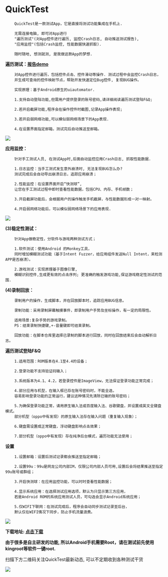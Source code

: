 # QuickTest

		QuickTest是一款测试App，它是直接将测试功能集成在手机上.
		
		无需连接电脑, 即可对App进行
		"遍历测试"(对App控件进行遍历, 监控Crash日志, 自动推送测试报告),
		"应用监控"(包括Crash监控, 性能数据快速抓取). 
		
		随时随地, 想测就测, 是我做这款App的梦想.  


<b>遍历测试：[报告demo](http://test.99.com/QuickTest/QuickTestReport?taskid=558)</b>

		对App控件进行遍历，包括控件点击、控件滑动等操作. 测试过程中会监控Crash日志，
		并生成可查询的控件映射节点，帮助开发快速定位Bug控件, 复现BUG操作。

		实现原理：基于Android原生的uiautomator. 
		
		1.支持自动登陆功能,但需用户提供登录的账号密码,请详细阅读遍历测试登陆F&Q; 
		
		2.若开启截屏功能,程序会在操作控件时截图,记录App操作表现;
		
		3.若开启弱网络功能,可以模似弱网络场景下的App表现.
		
		4.在设置界面指定邮箱，测试完后自动推送至邮箱。
		
<img src="https://github.com/FzuLiWei/QuickTest/blob/master/traversal.gif"/>


		
<b>应用监控：</b>

		针对手工测试人员, 在测试App时,后面自动监控应用Crash日志, 抓取性能数据.
		
		1.日志监控：当手工测式发生意外崩溃时, 无法复现BUG怎么办? 
		测试完成后会自动导出崩溃日志，追踪应用崩溃；
		
		2.性能监控：在设置界面开启“快测球”, 
		让您在手工测试过程中即时查看性能数据，包括CPU、内存、手机帧数；
		
		3.开启截屏功能后，会根据用户的操作触发手机截屏，与性能数据形成一对一映射。
		
		4.开启弱网络功能后，可以模似弱网络场景下的应用表现.
		
<img src="https://github.com/FzuLiWei/QuickTest/blob/master/performance.gif"/>



<b>(3)稳定性测试：</b>

		针对App做稳定性，分软件与游戏两种测试方式；
		
		1.软件测试：使用Android 的Monkey工具，
		同时增加模糊测试功能（基于Intent Fuzzer，给应用组件发送Null Intent，来检测APP是否崩溃）。
		
		2.游戏测试：实现原理基于图像引擎,
		模糊识别控件,生成更有效的点击序列; 更准确的触发游戏功能,保证游戏稳定性测试的范围.
		
		
		
<b>(4)录制回放：</b>

		录制用户的操作，生成脚本，并在回放脚本时，追踪应用BUG信息。
		
		录制功能：采用录制屏幕触摸事件，即录制用户手势及坐标操作，有一定的局限性。
		
		适用场景:复杂手势的游戏录制。
		PS：结束录制快捷键,+-音量键即可结束录制。

		回放功能：在脚本仓库里选择已录制的脚本进行回放，同时在回放结束后会自动解析日志。	
		
		
		
<b>遍历测试登陆F&Q</b>

		1.适用范围：ROM版本在4.1至4.4的设备；
		
		2.登录功能不支持验证码输入；
		
		3.系统版本为4.1、4.2，若登录控件是ImageView，无法保证登录功能正常完成；
		
		4.部分应用与机型，在输入框已存在账号密码时，不能全选，
		容易影响登录功能的正常运行，建议这种情况先清除已输的账号密码；
		
		5.为确保登录功能正常，请用原生输入法或百度输入法、谷歌键盘，并设置成英文全键盘模式。
		部分机型（oppo中有发现）的原生输入法存在输入问题（重复输入现象）；
		
		6.键盘需设置成正常键盘，浮动键盘影响点击效果；
		
		7.部分机型（oppo中有发现）存在纯净后台模式，遍历功能无法使用；
 
 
 
<b>设置</b>

		1.设置邮箱：设置后测试记录都会推送至指定邮箱；
		
		2.设置99u：99u是网龙公司内部IM，仅限公司内部人员可用,设置后会将结果推送至指定99u账号或群组；
		
		3.开启快测球：在应用监控功能，可以时时查看性能数据；
		
		4.显示系统应用：在选择测试应用选项，默认为只显示第三方应用，
		若是Android ROM的系统应用测试人员，可勾选会显示Android系统应用；

		5.仅WIFI下联网：在测试完成后，程序会自动同步测试记录至后台，
		默认仅在WIFI情况下同步，防止手机流量浪费。

<img src="https://github.com/FzuLiWei/QuickTest/blob/master/setting.png"/>
		
<b>下载地址: [点击下载](http://test.99.com/FileDownLoad?filepath=http://test.99.com/yunftp/quicktestAPK/quicktest.apk) </b>

<b>由于很多是自主研发的功能, 所以Android手机需要Root，请在测试前先使用kingroot等软件一键root.</b>
		
		
		
扫描下方二维码关注QuickTest最新动态, 可以不定期收到各种测试干货

<img src="https://github.com/FzuLiWei/QuickTest/blob/master/code.jpg"/>
		


